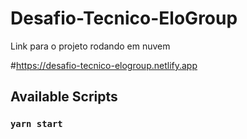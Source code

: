 # Desafio-Tecnico-EloGroup

Link para o projeto rodando em nuvem

#https://desafio-tecnico-elogroup.netlify.app

## Available Scripts

### `yarn start`



